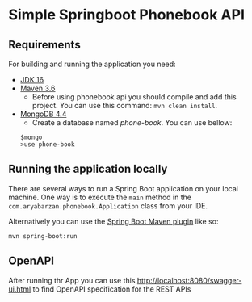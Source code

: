 # Simple Springboot Phonebook API

## Requirements

For building and running the application you need:

- [JDK 16](https://openjdk.java.net/projects/jdk/16/)
- [Maven 3.6](https://maven.apache.org)
    - Before using phonebook api you should compile and add this project. You can use this command: `mvn clean install`.
- [MongoDB 4.4](https://www.mongodb.com/)
    - Create a database named *phone-book*. You can use bellow:
    ```
    $mongo
    >use phone-book
    ```

    
## Running the application locally

There are several ways to run a Spring Boot application on your local machine. One way is to execute the `main` method in the `com.aryabarzan.phonebook.Application` class from your IDE.

Alternatively you can use the [Spring Boot Maven plugin](https://docs.spring.io/spring-boot/docs/current/reference/html/build-tool-plugins-maven-plugin.html) like so:

```shell
mvn spring-boot:run
```

## OpenAPI
After running thr App you can use this [http://localhost:8080/swagger-ui.html](http://localhost:8080/swagger-ui.html) to find OpenAPI specification for the REST APIs
